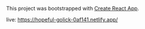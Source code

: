 This project was bootstrapped with [Create React App](https://github.com/facebook/create-react-app).

live: https://hopeful-golick-0af141.netlify.app/
